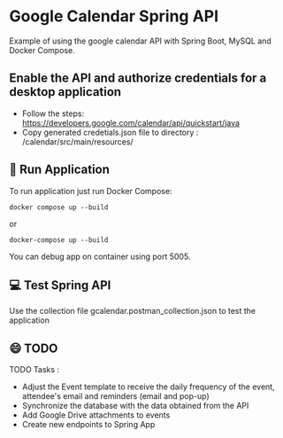 # Google Calendar Spring API
Example of using the google calendar API with Spring Boot, MySQL and Docker Compose.
## Enable the API and authorize credentials for a desktop application

* Follow the steps: https://developers.google.com/calendar/api/quickstart/java
* Copy generated credetials.json file to directory : /calendar/src/main/resources/

## 🚀 Run Application
To run application just run Docker Compose:
```
docker compose up --build
```
or
```
docker-compose up --build
```
You can debug app on container using port 5005.

## 💻 Test Spring API 
Use the collection file gcalendar.postman_collection.json to test the application

## 😄 TODO 
TODO Tasks :
* Adjust the Event template to receive the daily frequency of the event, attendee's email and reminders (email and pop-up)
* Synchronize the database with the data obtained from the API
* Add Google Drive attachments to events
* Create new endpoints to Spring App
